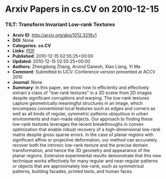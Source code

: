 # Arxiv Papers in cs.CV on 2010-12-15
### TILT: Transform Invariant Low-rank Textures
- **Arxiv ID**: http://arxiv.org/abs/1012.3216v1
- **DOI**: None
- **Categories**: **cs.CV**
- **Links**: [PDF](http://arxiv.org/pdf/1012.3216v1)
- **Published**: 2010-12-15 02:55:25+00:00
- **Updated**: 2010-12-15 02:55:25+00:00
- **Authors**: Zhengdong Zhang, Arvind Ganesh, Xiao Liang, Yi Ma
- **Comment**: Submitted to IJCV. Conference version presented at ACCV 2010
- **Journal**: None
- **Summary**: In this paper, we show how to efficiently and effectively extract a class of "low-rank textures" in a 3D scene from 2D images despite significant corruptions and warping. The low-rank textures capture geometrically meaningful structures in an image, which encompass conventional local features such as edges and corners as well as all kinds of regular, symmetric patterns ubiquitous in urban environments and man-made objects. Our approach to finding these low-rank textures leverages the recent breakthroughs in convex optimization that enable robust recovery of a high-dimensional low-rank matrix despite gross sparse errors. In the case of planar regions with significant affine or projective deformation, our method can accurately recover both the intrinsic low-rank texture and the precise domain transformation, and hence the 3D geometry and appearance of the planar regions. Extensive experimental results demonstrate that this new technique works effectively for many regular and near-regular patterns or objects that are approximately low-rank, such as symmetrical patterns, building facades, printed texts, and human faces.




